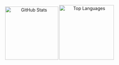 <div align="center">

  <img 
    src="https://github-readme-stats.vercel.app/api?username=crestadev&show_icons=true&theme=transparent"
    alt="GitHub Stats"
    height="170"
  />
  <img 
    src="https://github-readme-stats.vercel.app/api/top-langs/?username=crestadev&layout=compact&theme=transparent&card_width=400"
    alt="Top Languages"
    height="175"
  />

</div>

